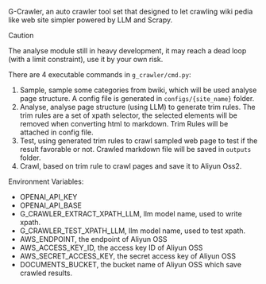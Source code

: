 G-Crawler, an auto crawler tool set that designed to let crawling wiki pedia like web site simpler powered by LLM and Scrapy.

> [!CAUTION]
>
> The analyse module still in heavy development, it may reach a dead loop (with a limit constraint), use it by your own risk.



There are 4 executable commands in `g_crawler/cmd.py`:

1. Sample, sample some categories from bwiki, which will be used analyse page structure. A config file is generated in `configs/{site_name}` folder.
2. Analyse, analyse page structure (using LLM) to generate trim rules. The trim rules are a set of xpath selector, the selected elements will be removed when converting html to markdown. Trim Rules will be attached in config file.
3. Test, using generated trim rules to crawl sampled web page to test if the result favorable or not. Crawled markdown file will be saved in `outputs` folder.
4. Crawl, based on trim rule to crawl pages and save it to Aliyun Oss2.



Environment Variables:

* OPENAI_API_KEY
* OPENAI_API_BASE
* G_CRAWLER_EXTRACT_XPATH_LLM, llm model name, used to write xpath.
* G_CRAWLER_TEST_XPATH_LLM, llm model name, used to test xpath.
* AWS_ENDPOINT, the endpoint of Aliyun OSS
* AWS_ACCESS_KEY_ID, the access key ID of Aliyun OSS
* AWS_SECRET_ACCESS_KEY, the secret access key of Aliyun OSS
* DOCUMENTS_BUCKET, the bucket name of Aliyun OSS which save crawled results.





